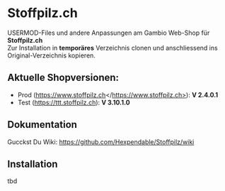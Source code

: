 # Stoffpilz.ch

USERMOD-Files und andere Anpassungen am Gambio Web-Shop für **Stoffpilz.ch**  
Zur Installation in **temporäres** Verzeichnis clonen und anschliessend ins Original-Verzeichnis kopieren.

## Aktuelle Shopversionen:
* Prod (<https://www.stoffpilz.ch></https://www.stoffpilz.ch>):        **V 2.4.0.1**
* Test (<https://ttt.stoffpilz.ch>):        **V 3.10.1.0**


## Dokumentation
Gucckst Du Wiki: <https://github.com/Hexpendable/Stoffpilz/wiki>

## Installation
tbd